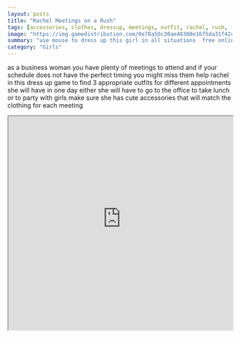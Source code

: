 ```yaml
---
layout: posts
title: "Rachel Meetings on a Rush"
tags: [accessories, clothes, dressup, meetings, outfit, rachel, rush, free, online, games, oyna, game, free, games, play, play, games]
image: "https://img.gamedistribution.com/0e78a50c30ae40308e16f5da31f42c28.jpg"
summary: "use mouse to dress up this girl in all situations  free online games oyna game free games play play games"
category: "Girls"
---
```


as a business woman you have plenty of meetings to attend and if your schedule does not have the perfect timing you might miss them help rachel in this dress up game to find 3 appropriate outfits for different appointments she will have in one day either she will have to go to the office to take lunch or to party with girls make sure she has cute accessories that will match the clothing for each meeting

<iframe width="100%" height="480px;" src="https://html5.gamedistribution.com/0e78a50c30ae40308e16f5da31f42c28/"></iframe>